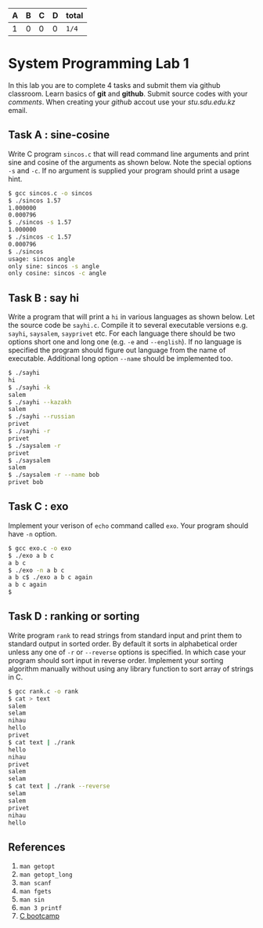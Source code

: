 |A|B|C|D|total|
|-|-|-|-|-|
|1|0|0|0|`1/4`|

# System Programming Lab 1

In this lab you are to complete 4 tasks and submit them via github classroom. Learn basics of __git__ and __github__. Submit source codes with your _comments_. When creating your _github_ accout use your _stu.sdu.edu.kz_ email.

## Task A : sine-cosine
Write C program `sincos.c` that will read command line arguments and print sine and cosine of the arguments as shown below. Note the special options `-s` and `-c`. If no argument is supplied your program should print a usage hint.

```bash
$ gcc sincos.c -o sincos
$ ./sincos 1.57
1.000000
0.000796
$ ./sincos -s 1.57
1.000000
$ ./sincos -c 1.57
0.000796
$ ./sincos
usage: sincos angle
only sine: sincos -s angle 
only cosine: sincos -c angle
```

## Task B : say hi
Write a program that will print a `hi` in various languages as shown below. Let the source code be `sayhi.c`. Compile it to several executable versions e.g. `sayhi`, `saysalem`, `sayprivet` etc. For each language there should be two options short one and long one (e.g. `-e` and `--english`). If no language is specified the program should figure out language from the name of executable. Additional long option `--name` should be implemented too.

```bash
$ ./sayhi
hi
$ ./sayhi -k
salem
$ ./sayhi --kazakh
salem
$ ./sayhi --russian
privet
$ ./sayhi -r
privet
$ ./saysalem -r
privet
$ ./saysalem
salem
$ ./saysalem -r --name bob
privet bob
```

## Task C : exo
Implement your verison of `echo` command called `exo`. Your program should have `-n` option.

```bash
$ gcc exo.c -o exo
$ ./exo a b c
a b c
$ ./exo -n a b c
a b c$ ./exo a b c again
a b c again
$
```

## Task D : ranking or sorting
Write program `rank` to read strings from standard input and print them to standard output in sorted order. By default it sorts in alphabetical order unless any one of `-r` or `--reverse` options is specified. In which case your program should sort input in reverse order. Implement your sorting algorithm manually without using any library function to sort array of strings in C.

```bash
$ gcc rank.c -o rank
$ cat > text
salem
selam
nihau
hello
privet
$ cat text | ./rank
hello
nihau
privet
salem
selam
$ cat text | ./rank --reverse
selam
salem
privet
nihau
hello
```

## References
1. `man getopt`
2. `man getopt_long`
3. `man scanf`
4. `man fgets`
5. `man sin`
6. `man 3 printf`
7. [C bootcamp](http://www.gribblelab.org/CBootCamp/)
